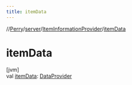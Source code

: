 ```yaml
---
title: itemData
---
```

//[Perry](../../../index.html)/[server](../index.html)/[ItemInformationProvider](index.html)/[itemData](item-data.html)



# itemData



[jvm]\
val [itemData](item-data.html): [DataProvider](../../provider/-data-provider/index.html)




